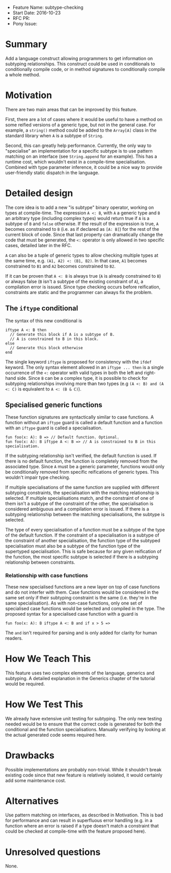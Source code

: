 - Feature Name: subtype-checking
- Start Date: 2016-10-23
- RFC PR:
- Pony Issue:

# Summary

Add a language construct allowing programmers to get information on subtyping relationships. This construct could be used in conditionals to conditionally compile code, or in method signatures to conditionally compile a whole method.

# Motivation

There are two main areas that can be improved by this feature.

First, there are a lot of cases where it would be useful to have a method on some reified versions of a generic type, but not in the general case. For example, a `string()` method could be added to the `Array[A]` class in the standard library when `A` is a subtype of `String`.

Second, this can greatly help performance. Currently, the only way to "specialise" an implementation for a specific subtype is to use pattern matching on an interface (see `String.append` for an example). This has a runtime cost, which wouldn't exist in a compile-time specialisation. Combined with type parameter inference, it could be a nice way to provide user-friendly static dispatch in the language.

# Detailed design

The core idea is to add a new "is subtype" binary operator, working on types at compile-time. The expression `A <: B`, with `A` a generic type and `B` an arbitrary type (including complex types) would return true if `A` is a subtype of `B` and `false` otherwise. If the result of the expression is true, `A` becomes constrained to `B` (i.e. as if declared as `[A: B]`) for the rest of the current block of code. Since that last property can dramatically change the code that must be generated, the `<:` operator is only allowed in two specific cases, detailed later in the RFC.

`A` can also be a tuple of generic types to allow checking multiple types at the same time, e.g. `(A1, A2) <: (B1, B2)`. In that case, `A1` becomes constrained to `B1` and `A2` becomes constrained to `B2`.

If it can be proven that `A <: B` is always true (`A` is already constrained to `B`) or always false (`B` isn't a subtype of the existing constraint of `A`), a compilation error is issued. Since type checking occurs before reification, constraints are static and the programmer can always fix the problem.

## The `iftype` conditional

The syntax of this new conditional is

```pony
iftype A <: B then
  // Generate this block if A is a subtype of B.
  // A is constrained to B in this block.
else
  // Generate this block otherwise
end
```

The single keyword `iftype` is proposed for consistency with the `ifdef` keyword. The only syntax element allowed in an `iftype ... then` is a single occurrence of the `<:` operator with valid types in both the left and right-hand side. Since `B` can be a complex type, it is possible to check for subtyping relationships involving more than two types (e.g `(A <: B) and (A <: C)` is equivalent to `A <: (B & C)`).

## Specialised generic functions

These function signatures are syntactically similar to case functions. A function without an `iftype` guard is called a default function and a function with an `iftype` guard is called a specialisation.

```pony
fun foo(x: A): B => // Default function. Optional.
fun foo(x: A): B iftype A <: B => // A is constrained to B in this specialisation.
```

If the subtyping relationship isn't verified, the default function is used. If there is no default function, the function is completely removed from the associated type. Since `A` must be a generic parameter, functions would only be conditionally removed from specific reifications of generic types. This wouldn't impair type checking.

If multiple specialisations of the same function are supplied with different subtyping constraints, the specialisation with the matching relationship is selected. If multiple specialisations match, and the constraint of one of them isn't a subtype of the constraint of the other, the specialisation is considered ambiguous and a compilation error is issued. If there is a subtyping relationship between the matching specialisations, the subtype is selected.

The type of every specialisation of a function must be a subtype of the type of the default function. If the constraint of a specialisation is a subtype of the constraint of another specialisation, the function type of the subtyped specialisation must also be a subtype of the function type of the supertyped specialisation. This is safe because for any given reification of the function, the most specific subtype is selected if there is a subtyping relationship between constraints.

### Relationship with case functions

These new specialised functions are a new layer on top of case functions and do not interfer with them. Case functions would be considered in the same set only if their subtyping constraint is the same (i.e. they're in the same specialisation). As with non-case functions, only one set of specialised case functions would be selected and compiled in the type. The proposed syntax for a specialised case function with a guard is

```pony
fun foo(x: A): B iftype A <: B and if x > 5 =>
```

The `and` isn't required for parsing and is only added for clarity for human readers.

# How We Teach This

This feature uses two complex elements of the language, generics and subtyping. A detailed explanation in the Generics chapter of the tutorial would be required.

# How We Test This

We already have extensive unit testing for subtyping. The only new testing needed would be to ensure that the correct code is generated for both the conditional and the function specialisations. Manually verifying by looking at the actual generated code seems required here.

# Drawbacks

Possible implementations are probably non-trivial. While it shouldn't break existing code since that new feature is relatively isolated, it would certainly add some maintenance cost.

# Alternatives

Use pattern matching on interfaces, as described in Motivation. This is bad for performance and can result in superfluous error handling (e.g. in a function where an error is raised if a type doesn't match a constraint that could be checked at compile-time with the feature proposed here).

# Unresolved questions

None.
